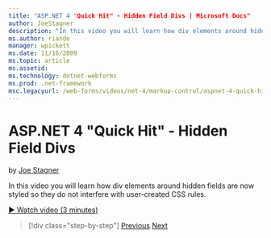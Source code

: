 ```yaml
---
title: "ASP.NET 4 "Quick Hit" - Hidden Field Divs | Microsoft Docs"
author: JoeStagner
description: "In this video you will learn how div elements around hidden fields are now styled so they do not interfere with user-created CSS rules."
ms.author: riande
manager: wpickett
ms.date: 11/16/2009
ms.topic: article
ms.assetid: 
ms.technology: dotnet-webforms
ms.prod: .net-framework
msc.legacyurl: /web-forms/videos/net-4/markup-control/aspnet-4-quick-hit-hidden-field-divs
---
```

ASP.NET 4 "Quick Hit" - Hidden Field Divs
====================
by [Joe Stagner](https://github.com/JoeStagner)

In this video you will learn how div elements around hidden fields are now styled so they do not interfere with user-created CSS rules.

[&#9654; Watch video (3 minutes)](https://channel9.msdn.com/Blogs/ASP-NET-Site-Videos/aspnet-4-quick-hit-hidden-field-divs)

>[!div class="step-by-step"] [Previous](aspnet-4-quick-hit-tableless-menu-control.md) [Next](aspnet-4-quick-hit-disabled-control-styling.md)